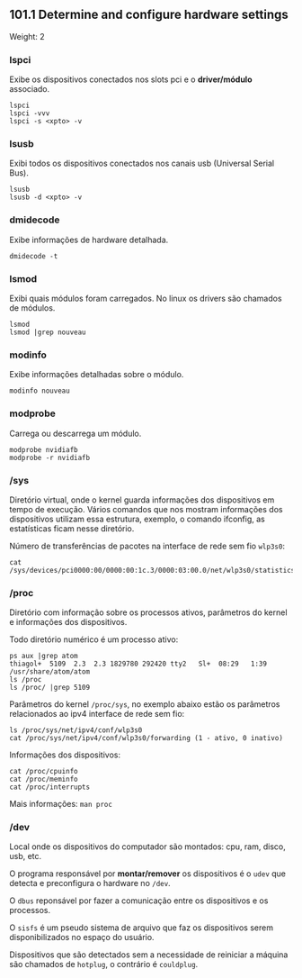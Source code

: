 ## 101.1 Determine and configure hardware settings
Weight: 2

### lspci
Exibe os dispositivos conectados nos slots pci e o **driver/módulo** associado.

```
lspci
lspci -vvv
lspci -s <xpto> -v

```

### lsusb
Exibi todos os dispositivos conectados nos canais usb (Universal Serial Bus).

```
lsusb
lsusb -d <xpto> -v
```

### dmidecode
Exibe informações de hardware detalhada.

```
dmidecode -t
```

### lsmod
Exibi quais módulos foram carregados. No linux os drivers são chamados de módulos.

```
lsmod
lsmod |grep nouveau
```

### modinfo
Exibe informações detalhadas sobre o módulo.

```
modinfo nouveau
```

### modprobe
Carrega ou descarrega um módulo.

```
modprobe nvidiafb
modprobe -r nvidiafb
```

### /sys
Diretório virtual, onde o kernel guarda informações dos dispositivos em tempo de execução. Vários comandos que nos mostram informações dos dispositivos utilizam essa estrutura, exemplo, o comando ifconfig, as estatísticas ficam nesse diretório.

Número de transferências de pacotes na interface de rede sem fio `wlp3s0`:
```
cat /sys/devices/pci0000:00/0000:00:1c.3/0000:03:00.0/net/wlp3s0/statistics/tx_packets
```

### /proc
Diretório com informação sobre os processos ativos, parâmetros do kernel e informações dos dispositivos.

Todo diretório numérico é um processo ativo:
```
ps aux |grep atom
thiagol+  5109  2.3  2.3 1829780 292420 tty2   Sl+  08:29   1:39 /usr/share/atom/atom
ls /proc
ls /proc/ |grep 5109
```

Parâmetros do kernel `/proc/sys`, no exemplo abaixo estão os parâmetros relacionados ao ipv4 interface de rede sem fio:
```
ls /proc/sys/net/ipv4/conf/wlp3s0
cat /proc/sys/net/ipv4/conf/wlp3s0/forwarding (1 - ativo, 0 inativo)
```

Informações dos dispositivos:
```
cat /proc/cpuinfo
cat /proc/meminfo
cat /proc/interrupts
```

Mais informações: `man proc`

### /dev
Local onde os dispositivos do computador são montados: cpu, ram, disco, usb, etc.

O programa responsável por **montar/remover** os dispositivos é o `udev` que detecta e preconfigura o hardware no `/dev`.

O `dbus` reponsável por fazer a comunicação entre os dispositivos e os processos.

O `sisfs` é um pseudo sistema de arquivo que faz os dispositivos serem disponibilizados no espaço do usuário.

Dispositivos que são detectados sem a necessidade de reiniciar a máquina são chamados de `hotplug`, o contrário é `couldplug`. 
